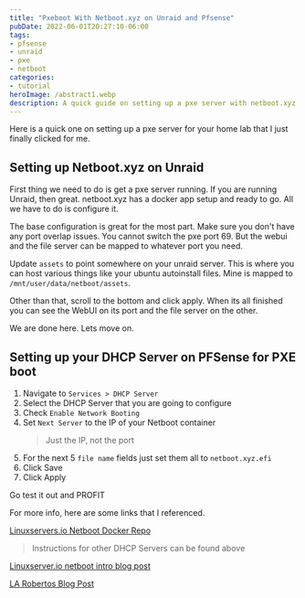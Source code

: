 ```yaml
---
title: "Pxeboot With Netboot.xyz on Unraid and Pfsense"
pubDate: 2022-06-01T20:27:10-06:00
tags:
- pfsense
- unraid
- pxe
- netboot
categories:
- tutorial
heroImage: /abstract1.webp
description: A quick guide on setting up a pxe server with netboot.xyz on unraid and pfsense
---
```


Here is a quick one on setting up a pxe server for your home lab that I just finally clicked for me.

## Setting up Netboot.xyz on Unraid

First thing we need to do is get a pxe server running. If you are running Unraid, then great. netboot.xyz has a docker app setup and ready to go. All we have to do is configure it.

The base configuration is great for the most part. Make sure you don't have any port overlap issues. You cannot switch the pxe port 69. But the webui and the file server can be mapped to whatever port you need.

Update `assets` to point somewhere on your unraid server. This is where you can host various things like your ubuntu autoinstall files. Mine is mapped to `/mnt/user/data/netboot/assets`.

Other than that, scroll to the bottom and click apply. When its all finished you can see the WebUI on its port and the file server on the other.

We are done here. Lets move on.

## Setting up your DHCP Server on PFSense for PXE boot

1. Navigate to `Services > DHCP Server`
2. Select the DHCP Server that you are going to configure
3. Check `Enable Network Booting`
4. Set `Next Server` to the IP of your Netboot container
    > Just the IP, not the port
5. For the next 5 `file name` fields just set them all to `netboot.xyz.efi`
6. Click Save
7. Click Apply

Go test it out and PROFIT

For more info, here are some links that I referenced.

[Linuxservers.io Netboot Docker Repo](https://github.com/linuxserver/docker-netbootxyz)
> Instructions for other DHCP Servers can be found above

[Linuxserver.io netboot intro blog post](https://www.linuxserver.io/blog/2019-12-16-netboot-xyz-docker-network-boot-server-pxe)

[LA Robertos Blog Post](https://www.laroberto.com/ubuntu-pxe-boot-with-autoinstall/)
